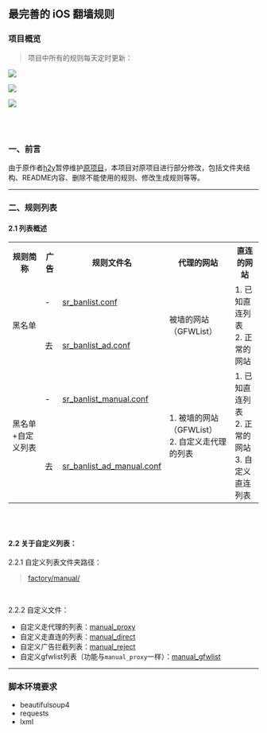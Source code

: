 ## 最完善的 iOS 翻墙规则

### 项目概览

> 项目中所有的规则每天定时更新：

![](https://img.shields.io/badge/规则更新时间-2022.08.26%2010%3A12%3A19-blue?style=for-the-badge&logo=AdGuard)

![](https://img.shields.io/badge/GFW规则数-5907-critical?style=for-the-badge&logo=SpringSecurity)

![](https://img.shields.io/badge/AdBlock规则数-26763-blueviolet?style=for-the-badge&logo=AdBlock)




<br>
<br>

### 一、前言
由于原作者[h2y](https://github.com/h2y/Shadowrocket-ADBlock-Rules)暂停维护[原项目](https://github.com/h2y/Shadowrocket-ADBlock-Rules)，本项目对原项目进行部分修改，包括文件夹结构、README内容、删除不能使用的规则、修改生成规则等等。

------------------------------------------------------

### 二、规则列表
#### 2.1 列表概述

<table>
    <tr>
        <th>规则简称</th><th>广告</th><th>规则文件名</th><th>代理的网站</th><th>直连的网站</th>
    </tr>
    <tr>
        <td rowspan="2">黑名单</td><td>-</td><td><a href="https://raw.githubusercontent.com/nthack/Shadowrocket-ADBlock-Rules-Easy/master/sr_banlist.conf" target="_blank">sr_banlist.conf</a></td><td rowspan="2">被墙的网站（GFWList）</td><td rowspan="2">1. 已知直连列表<br>2. 正常的网站</td>
    </tr>
    <tr>
        <td>去</td><td><a href="https://raw.githubusercontent.com/nthack/Shadowrocket-ADBlock-Rules-Easy/master/sr_banlist_ad.conf" target="_blank">sr_banlist_ad.conf</a></td>
    </tr>
    <tr>
        <td rowspan="2">黑名单+自定义列表</td><td>-</td><td><a href="https://raw.githubusercontent.com/nthack/Shadowrocket-ADBlock-Rules-Easy/master/sr_banlist_manual.conf" target="_blank" >sr_banlist_manual.conf</a></td><td rowspan="2">1. 被墙的网站（GFWList）<br>2. 自定义走代理的列表</td><td rowspan="2">1. 已知直连列表<br>2. 正常的网站<br>3. 自定义直连列表</td>
    </tr>
    <tr>
        <td>去</td><td><a href="https://raw.githubusercontent.com/nthack/Shadowrocket-ADBlock-Rules-Easy/master/sr_banlist_ad_manual.conf" target="_blank">sr_banlist_ad_manual.conf</a></td>
    </tr>
</table>


<br><br>

#### 2.2 关于自定义列表：

2.2.1 自定义列表文件夹路径：

> [factory/manual/](https://github.com/nthack/Shadowrocket-ADBlock-Rules-Easy/tree/master/factory/manual)


<br>

2.2.2 自定义文件：

- 自定义走代理的列表：[manual_proxy](https://raw.githubusercontent.com/nthack/Shadowrocket-ADBlock-Rules-Easy/master/factory/manual/manual_proxy.txt)
- 自定义走直连的列表：[manual_direct](https://raw.githubusercontent.com/nthack/Shadowrocket-ADBlock-Rules-Easy/master/factory/manual/manual_direct.txt)
- 自定义广告拦截列表：[manual_reject](https://raw.githubusercontent.com/nthack/Shadowrocket-ADBlock-Rules-Easy/master/factory/manual/manual_reject.txt)
- 自定义gfwlist列表（功能与`manual_proxy`一样）：[manual_gfwlist](https://raw.githubusercontent.com/nthack/Shadowrocket-ADBlock-Rules-Easy/master/factory/manual/manual_gfwlist.txt)

------------------------------------------------------



### 脚本环境要求

* beautifulsoup4
* requests
* lxml

